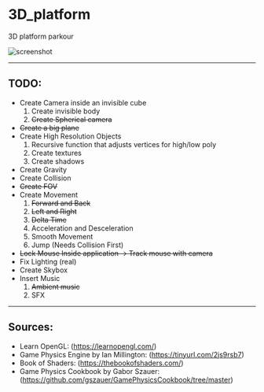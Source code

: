 # 3D_platform
3D platform parkour

![screenshot](https://github.com/DimYfantidis/3D_platform/assets/72493069/24ace5fa-2c46-450e-86be-5562a3a67ed2)

<hr>

## **TODO**:
* Create Camera inside an invisible cube
    1. Create invisible body
    2. ~~Create Spherical camera~~
* ~~Create a big plane~~
* Create High Resolution Objects
    1. Recursive function that adjusts vertices for high/low poly
    2. Create textures
    3. Create shadows
* Create Gravity
* Create Collision
* ~~Create FOV~~
* Create Movement  
    1. ~~Forward and Back~~
    2. ~~Left and Right~~
    3. ~~Delta Time~~
    4. Acceleration and Desceleration
    5. Smooth Movement
    6. Jump (Needs Collision First)
* ~~Lock Mouse Inside application -> Track mouse with camera~~
* Fix Lighting (real)
* Create Skybox
* Insert Music
    1. ~~Ambient music~~
    2. SFX

<hr>

## **Sources**:
* Learn OpenGL: (https://learnopengl.com/)
* Game Physics Engine by Ian Millington: (https://tinyurl.com/2js9rsb7)
* Book of Shaders: (https://thebookofshaders.com/)
* Game Physics Cookbook by Gabor Szauer: (https://github.com/gszauer/GamePhysicsCookbook/tree/master)
